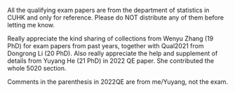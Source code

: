 All the qualifying exam papers are from the department of statistics in CUHK and only for reference. Please do NOT distribute any of them before letting me know. 

Really appreciate the kind sharing of collections from Wenyu Zhang (19 PhD) for exam papers from past years, together with Qual2021 from Dongrong Li (20 PhD). Also really appreciate the help and supplement of details from Yuyang He (21 PhD) in 2022 QE paper. She contributed the whole 5020 section. 

Comments in the parenthesis in 2022QE are from me/Yuyang, not the exam.
